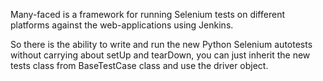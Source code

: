 Many-faced is a framework for running Selenium tests on different platforms against the web-applications using Jenkins. 

So there is the ability to write and run the new Python Selenium autotests without carrying about setUp and tearDown, you can just inherit the new tests class from BaseTestCase class and use the driver object. 
